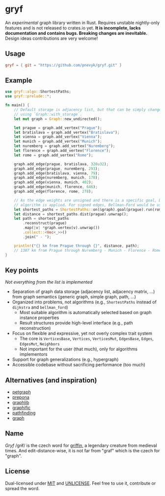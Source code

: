 # gryf

An *experimental* graph library written in Rust. Requires unstable nightly-only
features and is not released to crates.io yet. **It is incomplete, lacks
documentation and contains bugs. Breaking changes are inevitable.** Design ideas
contributions are very welcome!

## Usage

```toml
gryf = { git = "https://github.com/pnevyk/gryf.git" }
```

## Example

```rust
use gryf::algo::ShortestPaths;
use gryf::prelude::*;

fn main() {
    // Default storage is adjacency list, but that can be simply changed by
    // using `Graph::with_storage`.
    let mut graph = Graph::new_undirected();

    let prague = graph.add_vertex("Prague");
    let bratislava = graph.add_vertex("Bratislava");
    let vienna = graph.add_vertex("Vienna");
    let munich = graph.add_vertex("Munich");
    let nuremberg = graph.add_vertex("Nuremberg");
    let florence = graph.add_vertex("Florence");
    let rome = graph.add_vertex("Rome");

    graph.add_edge(prague, bratislava, 328u32);
    graph.add_edge(prague, nuremberg, 293);
    graph.add_edge(bratislava, vienna, 79);
    graph.add_edge(nuremberg, munich, 170);
    graph.add_edge(vienna, munich, 402);
    graph.add_edge(munich, florence, 646);
    graph.add_edge(florence, rome, 278);

    // As the edge weights are unsigned and there is a specific goal, Dijktra's
    // algorithm is applied. For signed edges, Bellman-Ford would be used.
    let shortest_paths = ShortestPaths::on(&graph).goal(prague).run(rome).unwrap();
    let distance = shortest_paths.dist(prague).unwrap();
    let path = shortest_paths
        .reconstruct(prague)
        .map(|v| *graph.vertex(v).unwrap())
        .collect::<Vec<_>>()
        .join(" - ");

    println!("{} km from Prague through {}", distance, path);
    // 1387 km from Prague through Nuremberg - Munich - Florence - Rome
}
```

## Key points

*Not everything from the list is implemented*

* Separation of graph data storage (adjacency list, adjacency matrix, ...) from graph semantics (generic graph, simple graph, path, ...)
* Organized into problems, not algorithms (e.g., `ShortestPaths` instead of `dijkstra` and `bellman_ford`)
  * Most suitable algorithm is automatically selected based on graph instance properties
  * Result structures provide high-level interface (e.g., path reconstruction)
* Focus on flexible and expressive, yet not overly complex trait system
  * The core is `VerticesBase`, `Vertices`, `VerticesMut`, `EdgesBase`, `Edges`, `EdgesMut`, `Neighbors`
  * Not important for the user (that much), only for algorithms implementors
* Support for graph generalizations (e.g., hypergraph)
* Accessible codebase without sacrificing performance (too much)

## Alternatives (and inspiration)

* [petgraph](https://github.com/petgraph/petgraph)
* [prepona](https://github.com/maminrayej/prepona)
* [graphlib](https://crates.io/crates/graphlib)
* [graphific](https://crates.io/crates/graphific)
* [pathfinding](https://crates.io/crates/pathfinding)
* [graph](https://crates.io/crates/graph)

## Name

*Gryf* /ɡrɨf/ is the czech word for
[griffin](https://en.wikipedia.org/wiki/Griffin), a legendary creature from
medieval times. And edit-distance-wise, it is not far from "graf" which is the
czech for "graph".

## License

Dual-licensed under [MIT](LICENSE) and [UNLICENSE](UNLICENSE). Feel free to use
it, contribute or spread the word.
